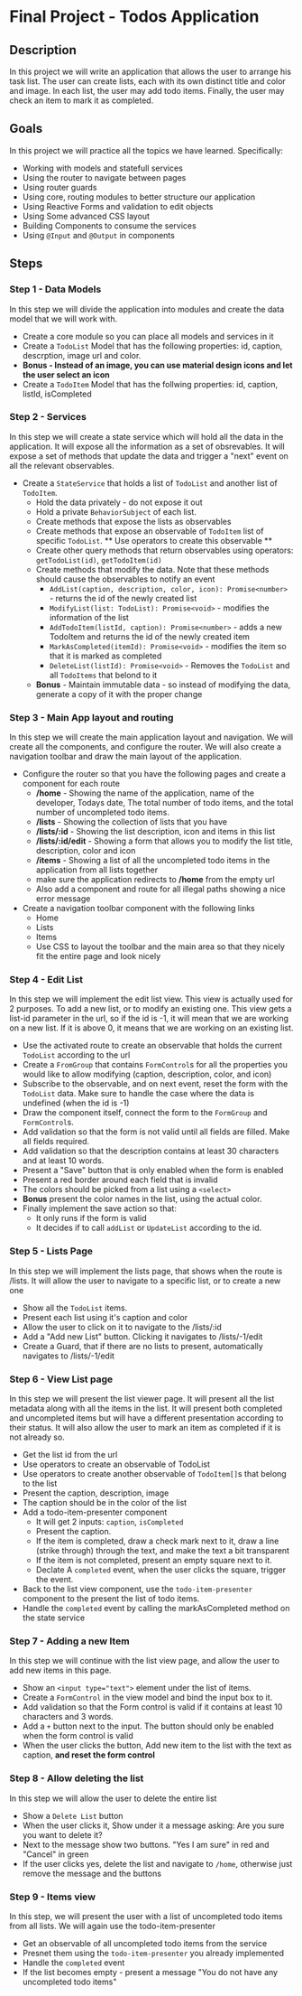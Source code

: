 # Final Project - Todos Application
## Description
In this project we will write an application that allows the user to arrange his task list. The user can create lists, each with its own distinct title and color and image. In each list, the user may add todo items. Finally, the user may check an item to mark it as completed.

## Goals
In this project we will practice all the topics we have learned. Specifically:
* Working with models and statefull services
* Using the router to navigate between pages
* Using router guards
* Using core, routing modules to better structure our application
* Using Reactive Forms and validation to edit objects
* Using Some advanced CSS layout
* Building Components to consume the services
* Using `@Input` and `@Output` in components 

## Steps
### Step 1 - Data Models
In this step we will divide the application into modules and create the data model that we will work with. 
- Create a core module so you can place all models and services in it
- Create a `TodoList` Model that has the following properties: id, caption, descrption, image url and color.
- **Bonus - Instead of an image, you can use material design icons and let the user select an icon**
- Create a `TodoItem` Model that has the follwing properties: id, caption, listId, isCompleted

### Step 2 - Services
In this step we will create a state service which will hold all the data in the application. It will expose all the information as a set of obsrevables. It will expose a set of methods that update the data and trigger a "next" event on all the relevant observables.
- Create a `StateService` that holds a list of `TodoList` and another list of `TodoItem`.
    - Hold the data privately - do not expose it out
    - Hold a private `BehaviorSubject` of each list.
    - Create methods that expose the lists as observables
    - Create methods that expose an observable of `TodoItem` list of specific `TodoList`. ** Use operators to create this observable **
    - Create other query methods that return observables using operators: `getTodoList(id)`, `getTodoItem(id)`
    - Create methods that modify the data. Note that these methods should cause the observables to notify an event
        - `AddList(caption, description, color, icon): Promise<number>` - returns the id of the newly created list
        - `ModifyList(list: TodoList): Promise<void>` - modifies the information of the list 
        - `AddTodoItem(listId, caption): Promise<number>` - adds a new TodoItem and returns the id of the newly created item
        - `MarkAsCompleted(itemId): Promise<void>` - modifies the item so that it is marked as completed
        - `DeleteList(listId): Promise<void>` - Removes the `TodoList` and all `TodoItems` that belond to it
    - **Bonus** - Maintain immutable data - so instead of modifying the data, generate a copy of it with the proper change

### Step 3 - Main App layout and routing
In this step we will create the main application layout and navigation. We will create all the components, and configure the router. We will also create a navigation toolbar and draw the main layout of the application.
- Configure the router so that you have the following pages and create a component for each route
    - **/home** - Showing the name of the application, name of the developer, Todays date, The total number of todo items, and the total number of uncompleted todo items.
    - **/lists** - Showing the collection of lists that you have
    - **/lists/:id** - Showing the list description, icon and items in this list
    - **/lists/:id/edit** - Showing a form that allows you to modify the list title, description, color and icon
    - **/items** - Showing a list of all the uncompleted todo items in the application from all lists together
    - make sure the application redirects to **/home** from the empty url
    - Also add a component and route for all illegal paths showing a nice error message
- Create a navigation toolbar component with the following links
    - Home
    - Lists
    - Items
    - Use CSS to layout the toolbar and the main area so that they nicely fit the entire page and look nicely

### Step 4 - Edit List
In this step we will implement the edit list view. This view is actually used for 2 purposes. To add a new list, or to modify an existing one. This view gets a list-id parameter in the url, so if the id is -1, it will mean that we are working on a new list. If it is above 0, it means that we are working on an existing list.
- Use the activated route to create an observable that holds the current `TodoList` according to the url
- Create a `FromGroup` that contains `FormControl`s for all the properties you would like to allow modifying (caption, description, color, and icon)
- Subscribe to the observable, and on next event, reset the form with the `TodoList` data. Make sure to handle the case where the data is undefined (when the id is -1)
- Draw the component itself, connect the form to the `FormGroup` and `FormControl`s. 
- Add validation so that the form is not valid until all fields are filled. Make all fields required.
- Add validation so that the description contains at least 30 characters and at least 10 words.
- Present a "Save" button that is only enabled when the form is enabled
- Present a red border around each field that is invalid
- The colors should be picked from a list using a `<select>`
- **Bonus** present the color names in the list, using the actual color.
- Finally implement the save action so that:
    - It only runs if the form is valid
    - It decides if to call `addList` or `UpdateList` according to the id. 
### Step 5 - Lists Page
In this step we will implement the lists page, that shows when the route is /lists. It will allow the user to navigate to a specific list, or to create a new one
- Show all the `TodoList` items. 
- Present each list using it's caption and color 
- Allow the user to click on it to navigate to the /lists/:id
- Add a "Add new List" button. Clicking it navigates to /lists/-1/edit
- Create a Guard, that if there are no lists to present, automatically navigates to /lists/-1/edit

### Step 6 - View List page
In this step we will present the list viewer page. It will present all the list metadata along with all the items in the list. It will present both completed and uncompleted items but will have a different presentation according to their status. It will also allow the user to mark an item as completed if it is not already so.
- Get the list id from the url 
- Use operators to create an observable of TodoList
- Use operators to create another observable of `TodoItem[]`s that belong to the list
- Present the caption, description, image
- The caption should be in the color of the list
- Add a todo-item-presenter component
    - It will get 2 inputs: `caption`, `isCompleted`
    - Present the caption.
    - If the item is completed, draw a check mark next to it, draw a line (strike through) through the text, and make the text a bit transparent
    - If the item is not completed, present an empty square next to it.
    - Declate A `completed` event, when the user clicks the square, trigger the event.
- Back to the list view component, use the `todo-item-presenter` component to the present the list of todo items. 
- Handle the `completed` event by calling the markAsCompleted method on the state service

### Step 7 - Adding a new Item
In this step we will continue with the list view page, and allow the user to add new items in this page. 

- Show an `<input type="text">` element under the list of items.
- Create a `FormControl` in the view model and bind the input box to it.
- Add validation so that the Form control is valid if it contains at least 10 characters and 3 words.
- Add a `+` button next to the input. The button should only be enabled when the form control is valid
- When the user clicks the button, Add new item to the list with the text as caption, **and reset the form control**

### Step 8 - Allow deleting the list
In this step we will allow the user to delete the entire list
- Show a `Delete List` button
- When the user clicks it, Show under it a message asking: Are you sure you want to delete it?
- Next to the message show two buttons. "Yes I am sure" in red and "Cancel" in green
- If the user clicks yes, delete the list and navigate to `/home`, otherwise just remove the message and the buttons

### Step 9 - Items view
In this step, we will present the user with a list of uncompleted todo items from all lists. We will again use the todo-item-presenter
- Get an observable of all uncompleted todo items from the service
- Presnet them using the `todo-item-presenter` you already implemented
- Handle the `completed` event
- If the list becomes empty - present a message "You do not have any uncompleted todo items"
